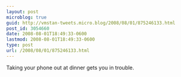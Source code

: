 ```yaml
---
layout: post
microblog: true
guid: http://vmstan-tweets.micro.blog/2008/08/01/875246133.html
post_id: 3054660
date: 2008-08-01T18:49:33-0600
lastmod: 2008-08-01T18:49:33-0600
type: post
url: /2008/08/01/875246133.html
---
```

Taking your phone out at dinner gets you in trouble.
